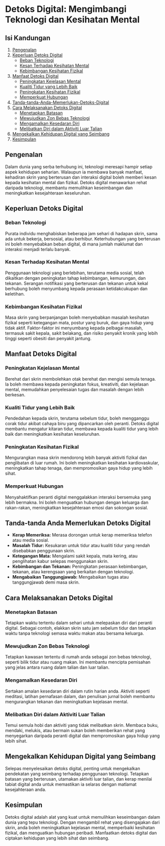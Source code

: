 # Detoks Digital: Mengimbangi Teknologi dan Kesihatan Mental

## Isi Kandungan

1. [Pengenalan](#Pengenalan)
2. [Keperluan Detoks Digital](#Keperluan-detoks-Digital)
    - [Beban Teknologi](#Beban-Teknologi)
    - [Kesan Terhadap Kesihatan Mental](#Kesan-Terhadap-Kesihatan-Mental)
    - [Kebimbangan Kesihatan Fizikal](#Kebimbangan-Kesihatan-Fizikal)
3. [Manfaat Detoks Digital](#Manfaat-Detoks-Digital)
    - [Peningkatan Kejelasan Mental](#Peningkatan-Kejelasan-Mental)
    - [Kualiti Tidur yang Lebih Baik](#Kualiti-Tidur-yang-Lebih-Baik)
    - [Peningkatan Kesihatan Fizikal](#Peningkatan-Kesihatan-Fizikal)
    - [Memperkuat Hubungan](#Memperkuat-Hubungan)
4. [Tanda-tanda-Anda-Memerlukan-Detoks-Digital](#Tanda-tanda-Anda-Memerlukan-Detoks-Digital)
5. [Cara Melaksanakan Detoks Digital](#Cara-Melaksanakan-Detoks-Digital)
    - [Menetapkan Batasan](#Menetapkan-Batasan)
    - [Mewujudkan Zon Bebas Teknologi](#Mewujudkan-Zon-Bebas-Teknologi)
    - [Mengamalkan Kesedaran Diri](#Mengamalkan-Kesedaran-Diri)
    - [Melibatkan Diri dalam Aktiviti Luar Talian](#Melibatkan-Diri-dalam-Aktiviti-Luar-Talian)
6. [Mengekalkan Kehidupan Digital yang Seimbang](#Mengekalkan-Kehidupan-Digital-yang-Seimbang)
7. [Kesimpulan](#Kesimpulan)

## Pengenalan

Dalam dunia yang serba terhubung ini, teknologi meresapi hampir setiap aspek kehidupan seharian. Walaupun ia membawa banyak manfaat, kehadiran skrin yang berterusan dan interaksi digital boleh memberi kesan kepada kesihatan mental dan fizikal. Detoks digital menawarkan rehat daripada teknologi, membantu memulihkan keseimbangan dan meningkatkan kesejahteraan keseluruhan.

## Keperluan Detoks Digital

### Beban Teknologi

Purata individu menghabiskan beberapa jam sehari di hadapan skrin, sama ada untuk bekerja, bersosial, atau berhibur. Keterhubungan yang berterusan ini boleh menyebabkan beban digital, di mana jumlah maklumat dan interaksi menjadi terlalu banyak.

### Kesan Terhadap Kesihatan Mental

Penggunaan teknologi yang berlebihan, terutama media sosial, telah dikaitkan dengan peningkatan tahap kebimbangan, kemurungan, dan tekanan. Serangan notifikasi yang berterusan dan tekanan untuk kekal berhubung boleh menyumbang kepada perasaan ketidakcukupan dan keletihan.

### Kebimbangan Kesihatan Fizikal

Masa skrin yang berpanjangan boleh menyebabkan masalah kesihatan fizikal seperti ketegangan mata, postur yang buruk, dan gaya hidup yang tidak aktif. Faktor-faktor ini menyumbang kepada pelbagai masalah, termasuk sakit kepala, sakit belakang, dan risiko penyakit kronik yang lebih tinggi seperti obesiti dan penyakit jantung.

## Manfaat Detoks Digital

### Peningkatan Kejelasan Mental

Berehat dari skrin membolehkan otak berehat dan mengisi semula tenaga. Ia boleh membawa kepada peningkatan fokus, kreativiti, dan kejelasan mental, memudahkan penyelesaian tugas dan masalah dengan lebih berkesan.

### Kualiti Tidur yang Lebih Baik

Pendedahan kepada skrin, terutama sebelum tidur, boleh mengganggu corak tidur akibat cahaya biru yang dipancarkan oleh peranti. Detoks digital membantu mengatur kitaran tidur, membawa kepada kualiti tidur yang lebih baik dan meningkatkan kesihatan keseluruhan.

### Peningkatan Kesihatan Fizikal

Mengurangkan masa skrin mendorong lebih banyak aktiviti fizikal dan penglibatan di luar rumah. Ini boleh meningkatkan kesihatan kardiovaskular, meningkatkan tahap tenaga, dan mempromosikan gaya hidup yang lebih sihat.

### Memperkuat Hubungan

Menyahaktifkan peranti digital menggalakkan interaksi bersemuka yang lebih bermakna. Ini boleh menguatkan hubungan dengan keluarga dan rakan-rakan, meningkatkan kesejahteraan emosi dan sokongan sosial.

## Tanda-tanda Anda Memerlukan Detoks Digital

- **Kerap Memeriksa:** Merasa dorongan untuk kerap memeriksa telefon atau media sosial.
- **Masalah Tidur:** Kesukaran untuk tidur atau kualiti tidur yang rendah disebabkan penggunaan skrin.
- **Ketegangan Mata:** Mengalami sakit kepala, mata kering, atau penglihatan kabur selepas menggunakan skrin.
- **Kebimbangan dan Tekanan:** Peningkatan perasaan kebimbangan, tekanan, atau kerengsaan yang berkaitan dengan teknologi.
- **Mengabaikan Tanggungjawab:** Mengabaikan tugas atau tanggungjawab demi masa skrin.

## Cara Melaksanakan Detoks Digital

### Menetapkan Batasan

Tetapkan waktu tertentu dalam sehari untuk melepaskan diri dari peranti digital. Sebagai contoh, elakkan skrin satu jam sebelum tidur dan tetapkan waktu tanpa teknologi semasa waktu makan atau bersama keluarga.

### Mewujudkan Zon Bebas Teknologi

Tetapkan kawasan tertentu di rumah anda sebagai zon bebas teknologi, seperti bilik tidur atau ruang makan. Ini membantu mencipta pemisahan yang jelas antara ruang dalam talian dan luar talian.

### Mengamalkan Kesedaran Diri

Sertakan amalan kesedaran diri dalam rutin harian anda. Aktiviti seperti meditasi, latihan pernafasan dalam, dan penulisan jurnal boleh membantu mengurangkan tekanan dan meningkatkan kejelasan mental.

### Melibatkan Diri dalam Aktiviti Luar Talian

Temui semula hobi dan aktiviti yang tidak melibatkan skrin. Membaca buku, mendaki, melukis, atau bermain sukan boleh memberikan rehat yang menyegarkan daripada peranti digital dan mempromosikan gaya hidup yang lebih sihat.

## Mengekalkan Kehidupan Digital yang Seimbang

Selepas menyelesaikan detoks digital, penting untuk mengekalkan pendekatan yang seimbang terhadap penggunaan teknologi. Tetapkan batasan yang berterusan, utamakan aktiviti luar talian, dan kerap menilai tabiat digital anda untuk memastikan ia selaras dengan matlamat kesejahteraan anda.

## Kesimpulan

Detoks digital adalah alat yang kuat untuk memulihkan keseimbangan dalam dunia yang tepu teknologi. Dengan mengambil rehat yang disengajakan dari skrin, anda boleh meningkatkan kejelasan mental, memperbaiki kesihatan fizikal, dan menguatkan hubungan peribadi. Manfaatkan detoks digital dan ciptakan kehidupan yang lebih sihat dan seimbang.
